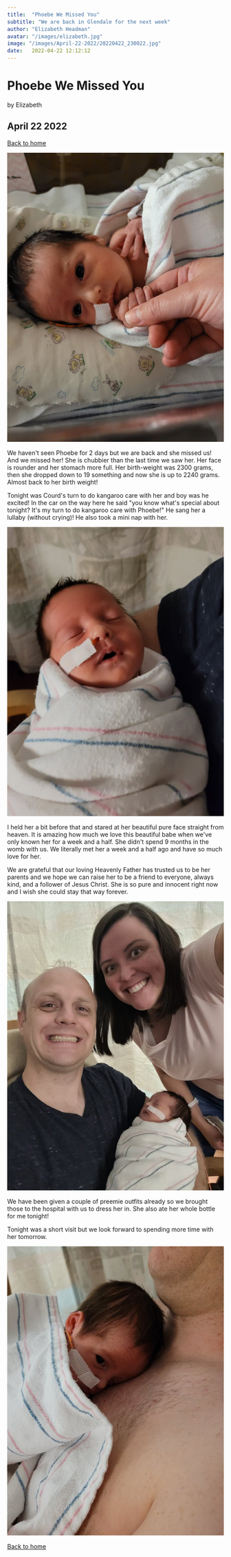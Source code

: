 ```yaml
---
title:  "Phoebe We Missed You"
subtitle: "We are back in Glendale for the next week"
author: "Elizabeth Headman"
avatar: "/images/elizabeth.jpg"
image: "/images/April-22-2022/20220422_230022.jpg"
date:   2022-04-22 12:12:12
---
```


# Phoebe We Missed You
by Elizabeth

## April 22 2022

[Back to home](/)

![Holding her hand](/images/April-22-2022/20220422_230022.jpg)

We haven't seen Phoebe for 2 days but we are back and she missed us!  And we missed her! She is chubbier than the last time we saw her. Her face is rounder and her stomach more full.  Her birth-weight was 2300 grams, then she dropped down to 19 something and now she is up to 2240 grams.  Almost back to her birth weight! 

Tonight was Courd's turn to do kangaroo care with her and boy was he excited! In the car on the way here he said "you know what's special about tonight? It's my turn to do kangaroo care with Phoebe!"  He sang her a lullaby (without crying)!  He also took a mini nap with her.  

![photo](/images/April-22-2022/20220422_205328.jpg)

I held her a bit before that and stared at her beautiful pure face straight from heaven.  It is amazing how much we love this beautiful babe when we've only known her for a week and a half.  She didn't spend 9 months in the womb with us.  We literally met her a week and a half ago and have so much love for her. 

We are grateful that our loving Heavenly Father has trusted us to be her parents and we hope we can raise her to be a friend to everyone, always kind, and a follower of Jesus Christ.  She is so pure and innocent right now and I wish she could stay that way forever. 

![photo](/images/April-22-2022/20220422_210837.jpg)

We have been given a couple of preemie outfits already so we brought those to the hospital with us to dress her in.  She also ate her whole bottle for me tonight! 

Tonight was a short visit but we look forward to spending more time with her tomorrow.

![photo](/images/April-22-2022/20220422_213109.jpg)


[Back to home](/)
